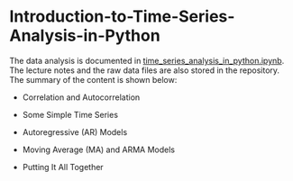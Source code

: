 # Introduction-to-Time-Series-Analysis-in-Python

The data analysis is documented in [time_series_analysis_in_python.ipynb](https://github.com/iDataist/Introduction-to-Time-Series-Analysis-in-Python/blob/master/time_series_analysis_in_python.ipynb). The lecture notes and the raw data files are also stored in the repository. The summary of the content is shown below:

- Correlation and Autocorrelation

- Some Simple Time Series

- Autoregressive (AR) Models

- Moving Average (MA) and ARMA Models

- Putting It All Together
